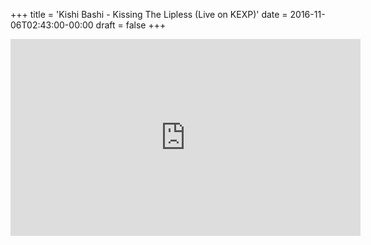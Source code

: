 +++
title = 'Kishi Bashi - Kissing The Lipless (Live on KEXP)'
date = 2016-11-06T02:43:00-00:00
draft = false
+++

<iframe width="560" height="315" src="https://www.youtube.com/embed/c_wKZpgOp2I?si=R4-8OVB8vinsGYWH" title="YouTube video player" frameborder="0" allow="accelerometer; autoplay; clipboard-write; encrypted-media; gyroscope; picture-in-picture; web-share" referrerpolicy="strict-origin-when-cross-origin" allowfullscreen></iframe>
